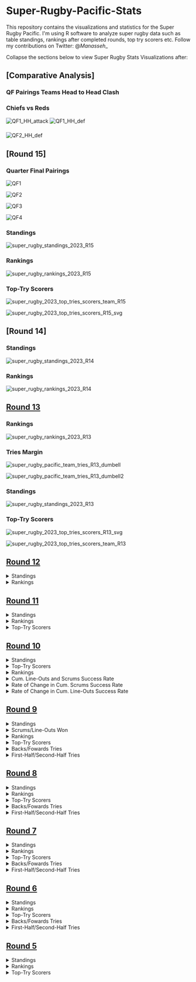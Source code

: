 # Super-Rugby-Pacific-Stats
This repository contains the visualizations and statistics for the Super Rugby Pacific. I'm using R software to analyze super rugby data such as table standings, rankings after completed rounds, top try scorers etc. Follow my contributions on Twitter: @_Manasseh__

Collapse the sections below to view Super Rugby Stats Visualizations after:

## [**Comparative Analysis**]
### QF Pairings Teams Head to Head Clash
### Chiefs vs Reds
![QF1_HH_attack](https://github.com/manassehoduor/Super-Rugby-Pacific-Stats/assets/20558188/4f565c2f-f3ea-4502-bf5e-e3efc9160c5f)
![QF1_HH_def](https://github.com/manassehoduor/Super-Rugby-Pacific-Stats/assets/20558188/2cfe7edb-0a33-4dc0-a64b-7afb54bc926c)

### 
![QF2_HH_def](https://github.com/manassehoduor/Super-Rugby-Pacific-Stats/assets/20558188/088a069e-349e-423a-a948-bf673678fcf2)



## [**Round 15**]

### Quarter Final Pairings

![QF1](https://github.com/manassehoduor/Super-Rugby-Pacific-Stats/assets/20558188/069a28c8-07d6-4e2c-accd-e451c5f79372)

![QF2](https://github.com/manassehoduor/Super-Rugby-Pacific-Stats/assets/20558188/dc2d2e0d-5764-4e21-bba7-4411919f7b29)

![QF3](https://github.com/manassehoduor/Super-Rugby-Pacific-Stats/assets/20558188/09463c1f-1e96-4188-8c25-d96ab7d1bb87)

![QF4](https://github.com/manassehoduor/Super-Rugby-Pacific-Stats/assets/20558188/962faea3-74ac-4e71-800f-92b7294890e8)

### Standings

![super_rugby_standings_2023_R15](https://github.com/manassehoduor/Super-Rugby-Pacific-Stats/assets/20558188/13c6e048-c18e-4ffa-9f47-177e7363888d)

### Rankings

![super_rugby_rankings_2023_R15](https://github.com/manassehoduor/Super-Rugby-Pacific-Stats/assets/20558188/518c19c6-0c18-46f8-915f-ce60b48104b9)

### Top-Try Scorers

![super_rugby_2023_top_tries_scorers_team_R15](https://github.com/manassehoduor/Super-Rugby-Pacific-Stats/assets/20558188/dbbc6ca1-ddfe-459b-9fed-25bbaea241d8)

![super_rugby_2023_top_tries_scorers_R15_svg](https://github.com/manassehoduor/Super-Rugby-Pacific-Stats/assets/20558188/d472192b-dbc5-4202-8816-3a4ffc4eea7d)


## [**Round 14**]

### Standings

![super_rugby_standings_2023_R14](https://github.com/manassehoduor/Super-Rugby-Pacific-Stats/assets/20558188/7726c045-1e6a-4887-9ea4-ba1569eb5eb2)

### Rankings

![super_rugby_rankings_2023_R14](https://github.com/manassehoduor/Super-Rugby-Pacific-Stats/assets/20558188/5c55332c-bcca-4a81-a245-5d9b71f7a7cd)

## [**Round 13**](https://github.com/manassehoduor/Super-Rugby-Pacific-Stats/tree/main/Season%202023/R_13)

### Rankings

![super_rugby_rankings_2023_R13](https://github.com/manassehoduor/Super-Rugby-Pacific-Stats/assets/20558188/2ba31a17-da67-4aab-bcb2-48dc4efe068c)

### Tries Margin

![super_rugby_pacific_team_tries_R13_dumbell](https://github.com/manassehoduor/Super-Rugby-Pacific-Stats/assets/20558188/69704b87-8603-4195-ae83-8f3329b379c6)

![super_rugby_pacific_team_tries_R13_dumbell2](https://github.com/manassehoduor/Super-Rugby-Pacific-Stats/assets/20558188/968c67d7-86f1-45a2-8889-e4997700e61d)

### Standings

![super_rugby_standings_2023_R13](https://github.com/manassehoduor/Super-Rugby-Pacific-Stats/assets/20558188/86c79514-501c-493a-8097-1abc6f8e7d0f)

### Top-Try Scorers

![super_rugby_2023_top_tries_scorers_R13_svg](https://github.com/manassehoduor/Super-Rugby-Pacific-Stats/assets/20558188/96cdec9e-7ef9-4b5c-943b-e20166c29287)

![super_rugby_2023_top_tries_scorers_team_R13](https://github.com/manassehoduor/Super-Rugby-Pacific-Stats/assets/20558188/ff3f89cf-311c-4bf3-b862-9ac7efa9914a)

## [**Round 12**](https://github.com/manassehoduor/Super-Rugby-Pacific-Stats/tree/main/Season%202023/R_12)

<details><summary>Standings</summary>

![super_rugby_standings_2023_R12](https://github.com/manassehoduor/Super-Rugby-Pacific-Stats/assets/20558188/7fc07857-82ce-4f2d-9add-bf47f0b1772b)

 </details>
 
<details><summary>Rankings</summary>
 
![super_rugby_rankings_2023_R12](https://github.com/manassehoduor/Super-Rugby-Pacific-Stats/assets/20558188/e5cd23a9-59a1-4463-9d2b-077998413f72)

![super_rugby_rankings_2023_clash_R12](https://github.com/manassehoduor/Super-Rugby-Pacific-Stats/assets/20558188/26a2ac5d-1402-4ca8-96d7-cf6a453ed56d)

</details>
 
## [**Round 11**](https://github.com/manassehoduor/Super-Rugby-Pacific-Stats/tree/main/Season%202023/R_11)

<details><summary>Standings</summary>

![super_rugby_standings_2023_R11](https://user-images.githubusercontent.com/20558188/236756123-a3e29e0a-8f6a-4c76-bcb2-5ffcd442245f.png)

 </details>
 
<details><summary>Rankings</summary>

![super_rugby_rankings_2023_R11](https://user-images.githubusercontent.com/20558188/236756176-b6b9f3e8-c535-47be-91e9-f36ec564f199.png)

 </details>
 
<details><summary>Top-Try Scorers</summary>

![super_rugby_2023_top_tries_scorers_R11_svg](https://github.com/manassehoduor/Super-Rugby-Pacific-Stats/assets/20558188/b155732e-ff55-4fb1-a033-aa571dea5963)

![super_rugby_2023_top_tries_scorers_team_R11](https://github.com/manassehoduor/Super-Rugby-Pacific-Stats/assets/20558188/aaee86d2-5fc1-4a32-b069-7ec0f1353965)

 </details>
 
## [Round 10](https://github.com/manassehoduor/Super-Rugby-Pacific-Stats/tree/main/Season%202023/R_10)

<details><summary>Standings</summary>

![super_rugby_standings_2023_R10](https://user-images.githubusercontent.com/20558188/236700887-89a1fb74-0202-4238-aa34-03b44ee9fdfa.png)

</details>

<details><summary>Top-Try Scorers</summary>

![super_rugby_2023_top_tries_scorers_R10_svg](https://user-images.githubusercontent.com/20558188/236700787-0a4f18e5-9c0a-4eb2-8683-f9add424527a.png)

![super_rugby_2023_top_tries_scorers_team_R10](https://user-images.githubusercontent.com/20558188/236700800-04e8de4e-fea7-473f-90d6-929f6a961888.png)

</details>

<details><summary>Rankings</summary>

![super_rugby_rankings_2023_R10](https://user-images.githubusercontent.com/20558188/236700836-cb12b0fc-68c8-4c91-9ad1-f1f4dd67749e.png)

</details>

<details><summary>Cum. Line-Outs and Scrums Success Rate</summary>

![super_rugby_2023_lineout_scrums_R10](https://user-images.githubusercontent.com/20558188/236187258-0475497c-08d0-43e8-8dae-afcd4ff7adc6.png)

</details>

<details><summary>Rate of Change in Cum. Scrums Success Rate</summary>

![super_rugby_2023_scrums_cum_change_R10](https://user-images.githubusercontent.com/20558188/236134856-be1b49ec-7d59-40e9-a6c2-fd1584c0d44e.png)

</details>

<details><summary>Rate of Change in Cum. Line-Outs Success Rate</summary>

![super_rugby_2023_lineouts_cum_change_R10](https://user-images.githubusercontent.com/20558188/236134838-c97fe874-7127-4853-9e0a-dc16c1233cc4.png)

</details>

## [**Round 9**](https://github.com/manassehoduor/Super-Rugby-Pacific-Stats/tree/main/Season%202023/R9)

<details><summary> Standings </summary>

![super_rugby_standings_2023_R9](https://user-images.githubusercontent.com/20558188/233844836-a5308398-ce2c-4e44-8afb-da9e4c5004a4.png)

</details>

<details><summary> Scrums/Line-Outs Won </summary>

![super_rugby_2023_lineout_scrums_R9](https://user-images.githubusercontent.com/20558188/234481541-0998b788-537d-4842-ab94-5992480fc2c6.png)

</details>

<details><summary> Rankings </summary>

![super_rugby_rankings_2023_R9](https://user-images.githubusercontent.com/20558188/234478279-50879590-fcba-49be-9d6f-6b08a2df9736.png)

</details>

<details><summary> Top-Try Scorers </summary>

![super_rugby_2023_top_tries_scorers_R9_svg](https://user-images.githubusercontent.com/20558188/234662256-bbaf8325-21fc-49a9-a526-5d206b99e778.png)

![super_rugby_2023_top_tries_scorers_R9](https://user-images.githubusercontent.com/20558188/234478385-e5669813-affb-446a-9fa1-088405d4692c.png)

</details>

<details><summary> Backs/Fowards Tries </summary>

![super_rugby_2023_B_F_tries_R9](https://user-images.githubusercontent.com/20558188/234478463-68919039-9417-4489-8294-daa0fd8586f2.png)
![super_rugby_pacific_team_tries_R9_waffle1](https://user-images.githubusercontent.com/20558188/235270175-e7e0763f-7106-40cd-8b99-dd2cf00a5e2d.png)

</details>

<details><summary> First-Half/Second-Half Tries </summary>

![super_rugby_pacific_team_tries_R9_waffle2](https://user-images.githubusercontent.com/20558188/235270171-11cfa3d2-daa4-489d-8d7c-ede3665aeb47.png)
![super_rugby_2023_F_S_tries_R9](https://user-images.githubusercontent.com/20558188/234478536-4c2ce8ea-7b75-4237-a2ad-5e49afcb6949.png)

</details>

## [**Round 8**](https://github.com/manassehoduor/Super-Rugby-Pacific-Stats/tree/main/Season%202023/R8)

<details><summary> Standings </summary>

![super_rugby_standings_2023_R8](https://user-images.githubusercontent.com/20558188/233047265-616ec7e1-9a2a-4113-8d0d-0e46d25a9452.png)

</details>

<details><summary> Rankings </summary>

![super_rugby_rankings_2023_R8](https://user-images.githubusercontent.com/20558188/233066809-ed8faa7b-4058-4aef-931c-420d315a9c3a.png)

</details>

<details><summary> Top-Try Scorers </summary>

![super_rugby_2023_top_tries_scorers_R8](https://user-images.githubusercontent.com/20558188/233836868-b323a42a-dbab-467c-a100-a00a37372db0.png)

</details>

<details><summary> Backs/Fowards Tries </summary>

![super_rugby_2023_B_F_tries_R8](https://user-images.githubusercontent.com/20558188/233836890-697b8023-e966-4914-adda-f19dd4d6e4d3.png)

</details>

<details><summary> First-Half/Second-Half Tries </summary>

![super_rugby_2023_F_S_tries_R8](https://user-images.githubusercontent.com/20558188/233836878-7fd7d309-fd24-451c-b58b-8252f1f757f4.png)

 </details>
 
## [**Round 7**](https://github.com/manassehoduor/Super-Rugby-Pacific-Stats/tree/main/Season%202023/R7)

<details><summary>Standings</summary>

![super_rugby_standings_2023_R7](https://user-images.githubusercontent.com/20558188/230919587-c8381e23-d09f-4e0e-9923-6f33f6b8e226.png)

</details>

<details><summary>Rankings</summary>

![super_rugby_rankings_2023_R7](https://user-images.githubusercontent.com/20558188/230919635-ed038041-0fd8-48ee-96ea-e6f598662930.png)

</details>

<details><summary>Top-Try Scorers</summary>

![super_rugby_2023_top_tries_scorers_R7](https://user-images.githubusercontent.com/20558188/231973670-18d4f819-0468-43bc-ab39-4e8611f251ac.png)

</details>

<details><summary>Backs/Fowards Tries</summary>

![super_rugby_2023_B_F_tries_R7](https://user-images.githubusercontent.com/20558188/231973836-89eafa91-4a8b-4706-a211-0dce6f9bc7c2.png)

</details>

<details><summary>First-Half/Second-Half Tries</summary>

![super_rugby_2023_F_S_tries_R7](https://user-images.githubusercontent.com/20558188/231973885-e0331ac9-fe96-4725-91a6-268496f23278.png)

</details>

## [**Round 6**](https://github.com/manassehoduor/Super-Rugby-Pacific-Stats/tree/main/Season%202023/R6)

<details><summary>Standings</summary>

![super_rugby_2023_R6](https://user-images.githubusercontent.com/20558188/229702695-ea7f4762-3b5f-430a-8758-b1db0846d198.png)

</details>

<details><summary>Rankings</summary>

![super_rugby_2023_rankings_R6](https://user-images.githubusercontent.com/20558188/229702834-4e87cf9d-f2bb-4c0f-a667-0a3b294939cb.png)

</details>

<details><summary>Top-Try Scorers</summary>

![super_rugby_2023_top_tries_scorers_R6](https://user-images.githubusercontent.com/20558188/229702904-8c0a7969-4f03-4715-a62f-0fd3961d5dae.png)

</details>

<details><summary>Backs/Fowards Tries</summary>

![super_rugby_2023_B_F_tries_R6](https://user-images.githubusercontent.com/20558188/229702951-b2d1805f-04fa-4475-b44c-608aaaa48852.png)

</details>

<details><summary>First-Half/Second-Half Tries</summary>

![super_rugby_2023_F_S_tries_R6](https://user-images.githubusercontent.com/20558188/229702990-4daa6854-d96d-4eb2-b12b-8cc238e4823c.png)

</details>

## [**Round 5**](https://github.com/manassehoduor/Super-Rugby-Pacific-Stats/tree/main/Season%202023/R5)

<details><summary>Standings</summary>

![super_rugby_2023](https://user-images.githubusercontent.com/20558188/228137394-02e42c46-ba30-4a06-b022-240dc77ad8a1.png)

</details>

<details><summary>Rankings</summary>

![super_rugby_2023_rankings](https://user-images.githubusercontent.com/20558188/228137416-d6cdd828-0900-4cb1-8fca-f66da043d384.png)

</details>

<details><summary>Top-Try Scorers</summary>

![super_rugby_2023_Top_Tries_Scorers_R5](https://user-images.githubusercontent.com/20558188/228755379-17206541-b966-49e9-923b-282042ca8806.png)

</details>

